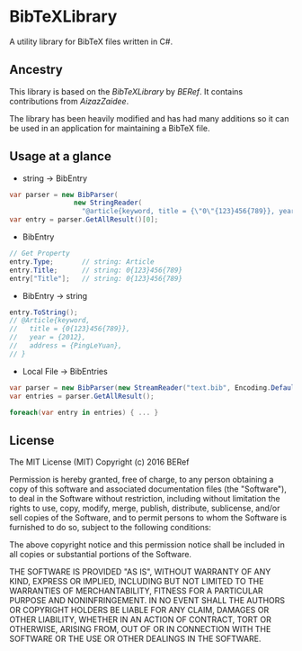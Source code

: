 # BibTeXLibrary

A utility library for BibTeX files written in C#.

## Ancestry

This library is based on the _BibTeXLibrary_ by _BERef_.  It contains contributions from _AizazZaidee_.

The library has been heavily modified and has had many additions so it can be used in an application for maintaining a BibTeX file.

## Usage at a glance

- string -> BibEntry
```csharp
var parser = new BibParser(
                new StringReader(
                  "@article{keyword, title = {\"0\"{123}456{789}}, year = 2012, address=\"PingLeYuan\"}"));
var entry = parser.GetAllResult()[0];
```

- BibEntry
```csharp
// Get Property
entry.Type;       // string: Article
entry.Title;      // string: 0{123}456{789}
entry["Title"];   // string: 0{123}456{789}
```

- BibEntry -> string
```csharp
entry.ToString();
// @Article{keyword,
//   title = {0{123}456{789}},
//   year = {2012},
//   address = {PingLeYuan},
// }
```

- Local File -> BibEntries
```csharp
var parser = new BibParser(new StreamReader("text.bib", Encoding.Default));
var entries = parser.GetAllResult();

foreach(var entry in entries) { ... }
```

## License

The MIT License (MIT)
Copyright (c) 2016 BERef

Permission is hereby granted, free of charge, to any person obtaining a copy of this software and associated documentation files (the "Software"), to deal in the Software without restriction, including without limitation the rights to use, copy, modify, merge, publish, distribute, sublicense, and/or sell copies of the Software, and to permit persons to whom the Software is furnished to do so, subject to the following conditions:

The above copyright notice and this permission notice shall be included in all copies or substantial portions of the Software.

THE SOFTWARE IS PROVIDED "AS IS", WITHOUT WARRANTY OF ANY KIND, EXPRESS OR IMPLIED, INCLUDING BUT NOT LIMITED TO THE WARRANTIES OF MERCHANTABILITY, FITNESS FOR A PARTICULAR PURPOSE AND NONINFRINGEMENT. IN NO EVENT SHALL THE AUTHORS OR COPYRIGHT HOLDERS BE LIABLE FOR ANY CLAIM, DAMAGES OR OTHER LIABILITY, WHETHER IN AN ACTION OF CONTRACT, TORT OR OTHERWISE, ARISING FROM, OUT OF OR IN CONNECTION WITH THE SOFTWARE OR THE USE OR OTHER DEALINGS IN THE SOFTWARE.
